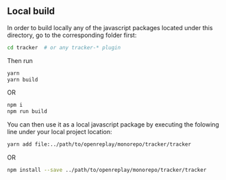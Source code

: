 ## Local build


In order to build locally any of the javascript packages located under this directory, go to the corresponding folder first:

```sh
cd tracker	# or any tracker-* plugin

```
Then run 
```sh
yarn		
yarn build  
```
OR

```sh
npm i	
npm run build  
```

You can then use it as a local javascript package by executing the folowing line under your local project location:

```sh
yarn add file:../path/to/openreplay/monorepo/tracker/tracker
````
OR
```sh
npm install --save ../path/to/openreplay/monorepo/tracker/tracker
```

